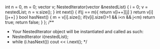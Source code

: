 int n = 0, m = 0;
vector<NestedInteger> v;
NestedIterator(vector<NestedInteger> &nestedList) {
i = 0;
v = nestedList;
n = v.size();
}
int next() {
if(j == m){
return v[i++][j]
}
return v[i][j++]
}
bool hasNext() {
m = v[i].size();
if(v[i].size()>1 && i<n && j<m) return true;
return false;
}
};
​
/**
* Your NestedIterator object will be instantiated and called as such:
* NestedIterator i(nestedList);
* while (i.hasNext()) cout << i.next();
*/
```